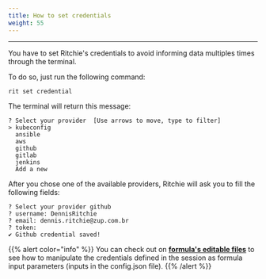 ```yaml
---
title: How to set credentials
weight: 55
---
```


---

You have to set Ritchie's credentials to avoid informing data multiples times through the terminal.

To do so, just run the following command: 

```text
rit set credential
```

The terminal will return this message: 

```text
? Select your provider  [Use arrows to move, type to filter]
> kubeconfig
  ansible
  aws
  github
  gitlab
  jenkins
  Add a new
```

After you chose one of the available providers, Ritchie will ask you to fill the following fields: 

```text
? Select your provider github
? username: DennisRitchie
? email: dennis.ritchie@zup.com.br
? token: 
✔ Github credential saved!
```

{{% alert color="info" %}}
You can check out on [**formula's editable files**](../../formulas/how-to-implement-a-formula/#editable-files) to see how to manipulate the credentials defined in the session as formula input parameters \(inputs in the config.json file\).
{{% /alert %}}
